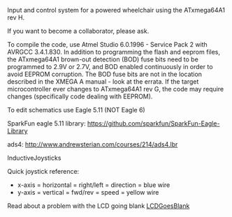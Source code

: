 Input and control system for a powered wheelchair using the ATxmega64A1 rev H.

If you want to become a collaborator, please ask.

To compile the code, use Atmel Studio 6.0.1996 - Service Pack 2 with AVRGCC 3.4.1.830.
In addition to programming the flash and eeprom files, the ATxmega64A1 brown-out detection (BOD) fuse bits need to be programmed to 2.9V or 2.7V, and BOD enabled continuously in order to avoid EEPROM corruption. The BOD fuse bits are not in the location described in the XMEGA A manual - look at the errata. If the target microcontroller ever changes to ATxmega64A1 rev G, the code may require changes (specifically code dealing with EEPROM).

To edit schematics use Eagle 5.11 (NOT Eagle 6)

SparkFun eagle 5.11 library: https://github.com/sparkfun/SparkFun-Eagle-Library

ads4: http://www.andrewsterian.com/courses/214/ads4.lbr

InductiveJoysticks



Quick joystick reference:
  * x-axis = horizontal = right/left = direction = blue wire
  * y-axis = vertical = fwd/rev = speed = yellow wire

Read about a problem with the LCD going blank [LCDGoesBlank](http://code.google.com/p/pwct/wiki/LCDGoesBlank)